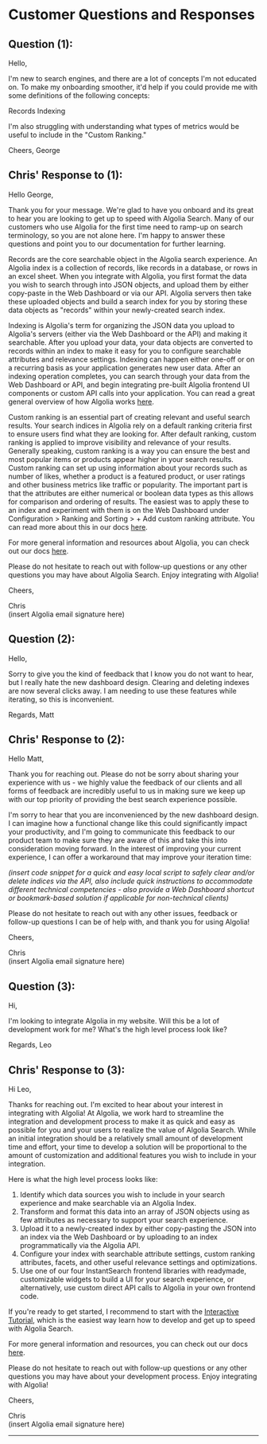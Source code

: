 # Customer Questions and Responses


## Question (1): 

Hello,

I'm new to search engines, and there are a lot of concepts I'm not educated on. To make my onboarding smoother, it'd help if you could provide me with some definitions of the following concepts:

Records
Indexing

I'm also struggling with understanding what types of metrics would be useful to include in the "Custom Ranking."

Cheers, George

## Chris' Response to (1): 

Hello George,

Thank you for your message. We're glad to have you onboard and its great to hear you are looking to get up to speed with Algolia Search. Many of our customers who use Algolia for the first time need to ramp-up on search terminology, so you are not alone here. I'm happy to answer these questions and point you to our documentation for further learning.

Records are the core searchable object in the Algolia search experience. An Algolia index is a collection of records, like records in a database, or rows in an excel sheet. When you integrate with Algolia, you first format the data you wish to search through into JSON objects, and upload them by either copy-paste in the Web Dashboard or via our API. Algolia servers then take these uploaded objects and build a search index for you by storing these data objects as "records" within your newly-created search index.

Indexing is Algolia's term for organizing the JSON data you upload to Algolia's servers (either via the Web Dashboard or the API) and making it searchable. After you upload your data, your data objects are converted to records within an index to make it easy for you to configure searchable attributes and relevance settings. Indexing can happen either one-off or on a recurring basis as your application generates new user data. After an indexing operation completes, you can search through your data from the Web Dashboard or API, and begin integrating pre-built Algolia frontend UI components or custom API calls into your application. You can read a great general overview of how Algolia works [here](https://www.algolia.com/doc/guides/getting-started/how-algolia-works/).

Custom ranking is an essential part of creating relevant and useful search results. Your search indices in Algolia rely on a default ranking criteria first to ensure users find what they are looking for. After default ranking, custom ranking is applied to improve visibility and relevance of your results. Generally speaking, custom ranking is a way you can ensure the best and most popular items or products appear higher in your search results. Custom ranking can set up using information about your records such as number of likes, whether a product is a featured product, or user ratings and other business metrics like traffic or popularity. The important part is that the attributes are either numerical or boolean data types as this allows for comparison and ordering of results. The easiest was to apply these to an index and experiment with them is on the Web Dashboard under Configuration > Ranking and Sorting > + Add custom ranking attribute. You can read more about this in our docs [here](https://www.algolia.com/doc/guides/managing-results/must-do/custom-ranking/).

For more general information and resources about Algolia, you can check out our docs [here](https://www.algolia.com/doc/).

Please do not hesitate to reach out with follow-up questions or any other questions you may have about Algolia Search. Enjoy integrating with Algolia!


Cheers,

Chris  
(insert Algolia email signature here)

## Question (2): 

Hello,

Sorry to give you the kind of feedback that I know you do not want to hear, but I really hate the new dashboard design. Clearing and deleting indexes are now several clicks away. I am needing to use these features while iterating, so this is inconvenient.

Regards, Matt

## Chris' Response to (2): 

Hello Matt,

Thank you for reaching out. Please do not be sorry about sharing your experience with us - we highly value the feedback of our clients and all forms of feedback are incredibly useful to us in making sure we keep up with our top priority of providing the best search experience possible. 

I'm sorry to hear that you are inconvenienced by the new dashboard design. I can imagine how a functional change like this could significantly impact your productivity, and I'm going to communicate this feedback to our product team to make sure they are aware of this and take this into consideration moving forward. In the interest of improving your current experience, I can offer a workaround that may improve your iteration time:

*(insert code snippet for a quick and easy local script to safely clear and/or delete indices via the API, also include quick instructions to accommodate different technical competencies - also provide a Web Dashboard shortcut or bookmark-based solution if applicable for non-technical clients)*

Please do not hesitate to reach out with any other issues, feedback or follow-up questions I can be of help with, and thank you for using Algolia!


Cheers,

Chris  
(insert Algolia email signature here)

## Question (3): 

Hi,

I'm looking to integrate Algolia in my website. Will this be a lot of development work for me? What's the high level process look like?

Regards, Leo

## Chris' Response to (3): 

Hi Leo,

Thanks for reaching out. I'm excited to hear about your interest in integrating with Algolia! At Algolia, we work hard to streamline the integration and development process to make it as quick and easy as possible for you and your users to realize the value of Algolia Search. While an initial integration should be a relatively small amount of development time and effort, your time to develop a solution will be proportional to the amount of customization and additional features you wish to include in your integration.

Here is what the high level process looks like: 

1. Identify which data sources you wish to include in your search experience and make searchable via an Algolia Index.
2. Transform and format this data into an array of JSON objects using as few attributes as necessary to support your search experience.
3. Upload it to a newly-created index by either copy-pasting the JSON into an index via the Web Dashboard or by uploading to an index programmatically via the Algolia API.
4. Configure your index with searchable attribute settings, custom ranking attributes, facets, and other useful relevance settings and optimizations.
4. Use one of our four InstantSearch frontend libraries with readymade, customizable widgets to build a UI for your search experience, or alternatively, use custom direct API calls to Algolia in your own frontend code.

If you're ready to get started, I recommend to start with the [Interactive Tutorial](https://www.algolia.com/doc/onboarding/#/pick-dataset), which is the easiest way learn how to develop and get up to speed with Algolia Search.


For more general information and resources, you can check out our docs [here](https://www.algolia.com/doc/).

Please do not hesitate to reach out with follow-up questions or any other questions you may have about your development process. Enjoy integrating with Algolia!


Cheers,

Chris  
(insert Algolia email signature here)


---
